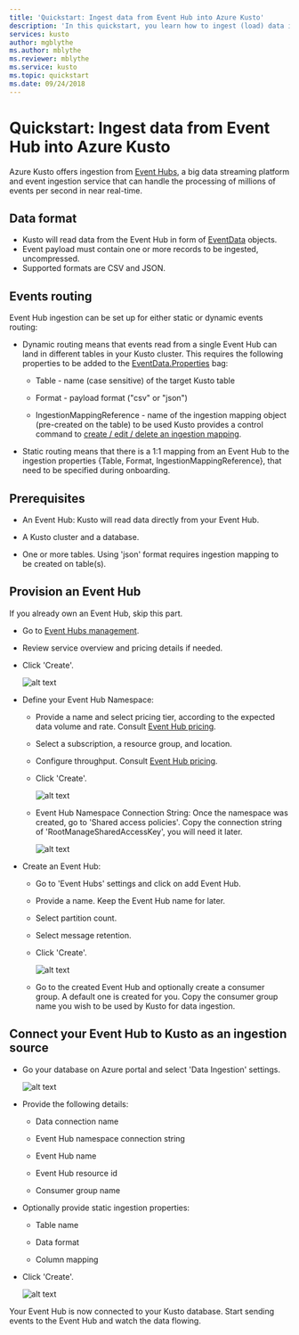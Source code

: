 ```yaml
---
title: 'Quickstart: Ingest data from Event Hub into Azure Kusto'
description: 'In this quickstart, you learn how to ingest (load) data into Azure Kusto from Event Hub.'
services: kusto
author: mgblythe
ms.author: mblythe
ms.reviewer: mblythe
ms.service: kusto
ms.topic: quickstart
ms.date: 09/24/2018
---
```


# Quickstart: Ingest data from Event Hub into Azure Kusto

Azure Kusto offers ingestion from [Event Hubs](https://docs.microsoft.com/en-us/azure/event-hubs/event-hubs-about), a big data streaming platform and event ingestion service that can handle the processing of millions of events per second in near real-time.

## Data format

* Kusto will read data from the Event Hub in form of [EventData](https://docs.microsoft.com/en-us/dotnet/api/microsoft.servicebus.messaging.eventdata?view=azure-dotnet) objects.
* Event payload must contain one or more records to be ingested, uncompressed.
* Supported formats are CSV and JSON.

## Events routing

Event Hub ingestion can be set up for either static or dynamic events routing:

* Dynamic routing means that events read from a single Event Hub can land in different tables in your Kusto cluster. This requires the following properties to be added to the [EventData.Properties](https://docs.microsoft.com/en-us/dotnet/api/microsoft.servicebus.messaging.eventdata.properties?view=azure-dotnet#Microsoft_ServiceBus_Messaging_EventData_Properties) bag:

  * Table - name (case sensitive) of the target Kusto table

  * Format - payload format ("csv" or "json")

  * IngestionMappingReference - name of the ingestion mapping object (pre-created on the table) to be used
    Kusto provides a control command to [create / edit / delete an ingestion mapping](../controlCommands/tables.md#create-ingestion-mapping).

* Static routing means that there is a 1:1 mapping from an Event Hub to the ingestion properties {Table, Format, IngestionMappingReference}, that need to be specified during onboarding.

## Prerequisites

* An Event Hub: Kusto will read data directly from your Event Hub.

* A Kusto cluster and a database.

* One or more tables. Using 'json' format requires ingestion mapping to be created on table(s).

## Provision an Event Hub

If you already own an Event Hub, skip this part.

* Go to [Event Hubs management](https://ms.portal.azure.com/#create/Microsoft.EventHub).

* Review service overview and pricing details if needed.

* Click 'Create'.

    ![alt text](media/ingest-data-event-hub/eventhub-01.png)

* Define your Event Hub Namespace:

  * Provide a name and select pricing tier, according to the expected data volume and rate. Consult [Event Hub pricing](https://azure.microsoft.com/en-us/pricing/details/event-hubs/).

  * Select a subscription, a resource group, and location.

  * Configure throughput. Consult [Event Hub pricing](https://azure.microsoft.com/en-us/pricing/details/event-hubs/).

  * Click 'Create'.

    ![alt text](media/ingest-data-event-hub/eventhub-02.png)

  * Event Hub Namespace Connection String: Once the namespace was created, go to 'Shared access policies'. Copy the connection string of 'RootManageSharedAccessKey', you will need it later.

    ![alt text](media/ingest-data-event-hub/eventhub-03.png)

* Create an Event Hub:

  * Go to 'Event Hubs' settings and click on add Event Hub.

  * Provide a name. Keep the Event Hub name for later.

  * Select partition count.

  * Select message retention.

  * Click 'Create'.

    ![alt text](media/ingest-data-event-hub/eventhub-04.png)

  * Go to the created Event Hub and optionally create a consumer group. A default one is created for you. Copy the consumer group name you wish to be used by Kusto for data ingestion.

## Connect your Event Hub to Kusto as an ingestion source

* Go your database on Azure portal and select 'Data Ingestion' settings.

    ![alt text](media/ingest-data-event-hub/eventhub-05.png)

* Provide the following details:
  
  * Data connection name
  
  * Event Hub namespace connection string
  
  * Event Hub name
  
  * Event Hub resource id
  
  * Consumer group name

* Optionally provide static ingestion properties:
  
  * Table name
  
  * Data format
  
  * Column mapping

* Click 'Create'.

    ![alt text](media/ingest-data-event-hub/eventhub-06.png)

Your Event Hub is now connected to your Kusto database. Start sending events to the Event Hub and watch the data flowing.
